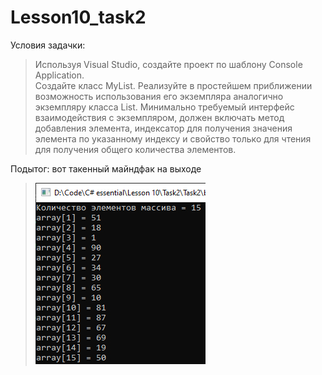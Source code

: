 # Lesson10_task2
Условия задачки:
>Используя Visual Studio, создайте проект по шаблону Console Application.  
Создайте класс MyList<T>. 
Реализуйте в простейшем приближении возможность использования его экземпляра аналогично экземпляру класса List<T>.
Минимально требуемый интерфейс взаимодействия с экземпляром, должен включать метод добавления элемента, 
индексатор для получения значения элемента по указанному индексу и свойство только для чтения для получения 
общего количества элементов.  

Подытог: вот такенный майндфак на выходе
>![](Task2/Program_output.jpg)

